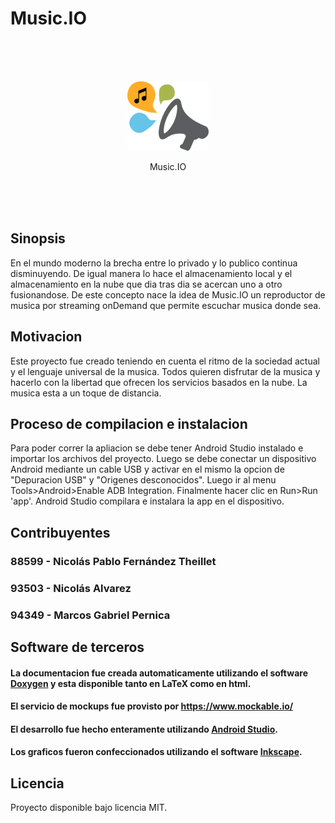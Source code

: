 # Music.IO

<br><br><br>
<p align="center">
<img src="https://github.com/MusicIO-Grupo2/androidUserApplication/blob/master/Media.io/logo.png">
</p>
<p align="center">Music.IO</p>
<br><br><br>

## Sinopsis

En el mundo moderno la brecha entre lo privado y lo publico continua disminuyendo. De igual manera lo hace el almacenamiento local y el almacenamiento en la nube que dia tras dia se acercan uno a otro fusionandose. De este concepto nace la idea de Music.IO un reproductor de musica por streaming onDemand que permite escuchar musica donde sea.   

## Motivacion

Este proyecto fue creado teniendo en cuenta el ritmo de la sociedad actual y el lenguaje universal de la musica. Todos quieren disfrutar de la musica y hacerlo con la libertad que ofrecen los servicios basados en la nube. La musica esta a un toque de distancia.

## Proceso de compilacion e instalacion

Para poder correr la apliacion se debe tener Android Studio instalado e importar los archivos del proyecto. Luego se debe conectar un dispositivo Android mediante un cable USB y activar en el mismo la opcion de "Depuracion USB" y "Origenes desconocidos".
Luego ir al menu Tools>Android>Enable ADB Integration. Finalmente hacer clic en Run>Run 'app'. Android Studio compilara e instalara la app en el dispositivo. 

## Contribuyentes

### 88599 - Nicolás Pablo Fernández Theillet
### 93503 - Nicolás Alvarez
### 94349 - Marcos Gabriel Pernica

## Software de terceros

#### La documentacion fue creada automaticamente utilizando el software <a href="www.doxygen.org">Doxygen</a> y esta disponible tanto en LaTeX como en html.
#### El servicio de mockups fue provisto por https://www.mockable.io/
#### El desarrollo fue hecho enteramente utilizando <a href="https://developer.android.com/studio/index.html?hl=es-419">Android Studio</a>.
#### Los graficos fueron confeccionados utilizando el software <a href="https://inkscape.org/es/">Inkscape</a>.

## Licencia

Proyecto disponible bajo licencia MIT.

